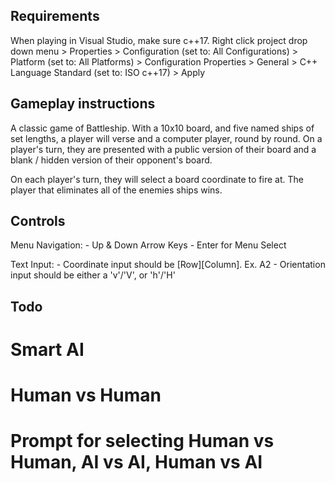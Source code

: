 ## Requirements
When playing in Visual Studio, make sure c++17.
Right click project drop down menu > Properties > Configuration (set to: All Configurations) > Platform (set to: All Platforms) > Configuration Properties > General > C++ Language Standard (set to: ISO c++17) > Apply


## Gameplay instructions
A classic game of Battleship. With a 10x10 board, and five named ships of set lengths, a player will verse and a computer player, round by round. On a player's turn, they are presented with a public version of their board and a blank / hidden version of their opponent's board.

On each player's turn, they will select a board coordinate to fire at. The player that eliminates all of the enemies ships wins.

## Controls
Menu Navigation:
    - Up & Down Arrow Keys
    - Enter for Menu Select

Text Input:
    - Coordinate input should be [Row][Column]. Ex. A2
    - Orientation input should be either a 'v'/'V', or 'h'/'H'
    
## Todo
# Smart AI
# Human vs Human
# Prompt for selecting Human vs Human, AI vs AI, Human vs AI
